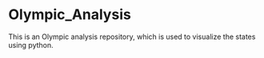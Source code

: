 # Olympic_Analysis
This is an Olympic analysis repository, which is used to visualize the states using python.
